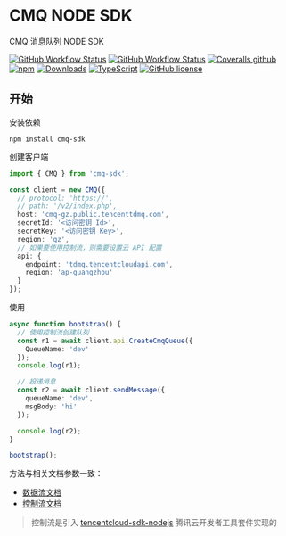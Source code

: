 # CMQ NODE SDK

CMQ 消息队列 NODE SDK

[![GitHub Workflow Status](https://img.shields.io/github/actions/workflow/status/kainonly/cmq-node-sdk/release.yml?label=release)](https://github.com/kainonly/cmq-node-sdk/actions/workflows/release.yml)
[![GitHub Workflow Status](https://img.shields.io/github/actions/workflow/status/kainonly/cmq-node-sdk/testing.yml?label=test)](https://github.com/kainonly/cmq-node-sdk/actions/workflows/testing.yml)
[![Coveralls github](https://img.shields.io/coveralls/github/kainonly/cmq-node-sdk.svg?style=flat-square)](https://coveralls.io/github/kainonly/cmq-node-sdk)
[![npm](https://img.shields.io/npm/v/cmq-sdk.svg?style=flat-square)](https://www.npmjs.com/package/cmq-sdk)
[![Downloads](https://img.shields.io/npm/dm/cmq-sdk.svg?style=flat-square)](https://www.npmjs.com/package/cmq-sdk)
[![TypeScript](https://img.shields.io/badge/%3C%2F%3E-TypeScript-blue.svg?style=flat-square)](https://www.typescriptlang.org/)
[![GitHub license](https://img.shields.io/badge/license-MIT-blue.svg?style=flat-square)](https://raw.githubusercontent.com/kainonly/cmq-nodejs-sdk/master/LICENSE)

## 开始

安装依赖

```shell
npm install cmq-sdk
```

创建客户端

```typescript
import { CMQ } from 'cmq-sdk';

const client = new CMQ({
  // protocol: 'https://',
  // path: '/v2/index.php',
  host: 'cmq-gz.public.tencenttdmq.com',
  secretId: '<访问密钥 Id>',
  secretKey: '<访问密钥 Key>',
  region: 'gz',
  // 如果要使用控制流，则需要设置云 API 配置
  api: {
    endpoint: 'tdmq.tencentcloudapi.com',
    region: 'ap-guangzhou'
  }
});
```

使用

```typescript
async function bootstrap() {
  // 使用控制流创建队列
  const r1 = await client.api.CreateCmqQueue({
    QueueName: 'dev'
  });
  console.log(r1);

  // 投递消息
  const r2 = await client.sendMessage({
    queueName: 'dev',
    msgBody: 'hi'
  });

  console.log(r2);
}

bootstrap();
```

方法与相关文档参数一致：

- [数据流文档](https://cloud.tencent.com/document/product/1496/61039)
- [控制流文档](https://cloud.tencent.com/document/product/1496/65108)

> 控制流是引入 [tencentcloud-sdk-nodejs](https://github.com/tencentcloud/tencentcloud-sdk-nodejs) 腾讯云开发者工具套件实现的
